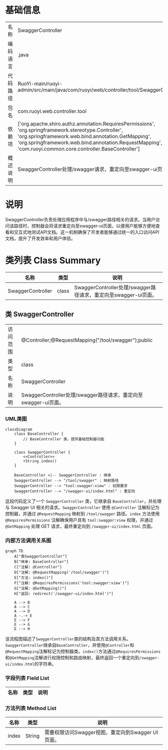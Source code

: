 # 基础信息

|      |      |
|------|------|
| 名称 | SwaggerController |
| 编码语言 | .java |
| 代码路径 | RuoYi-main/ruoyi-admin/src/main/java/com/ruoyi/web/controller/tool/SwaggerController.java |
| 包名 | com.ruoyi.web.controller.tool |
| 依赖项 | ['org.apache.shiro.authz.annotation.RequiresPermissions', 'org.springframework.stereotype.Controller', 'org.springframework.web.bind.annotation.GetMapping', 'org.springframework.web.bind.annotation.RequestMapping', 'com.ruoyi.common.core.controller.BaseController'] |
| 概述说明 | SwaggerController处理/swagger请求，重定向至swagger-ui页面。 |

# 说明

SwaggerController负责处理应用程序中与/swagger路径相关的请求。当用户访问该路径时，控制器会将请求重定向至swagger-ui页面，以便用户能够方便地查看和交互式地测试API文档。这一机制确保了开发者能够通过统一的入口访问API文档，提升了开发效率和用户体验。

# 类列表 Class Summary

| 名称   | 类型  | 说明 |
|-------|------|-------------|
| SwaggerController | class | SwaggerController处理/swagger路径请求，重定向至swagger-ui页面。 |



## 类 SwaggerController

|      |      |
|------|------|
| 访问范围 | @Controller;@RequestMapping("/tool/swagger");public |
| 类型 | class |
| 名称 | SwaggerController |
| 说明 | SwaggerController处理/swagger路径请求，重定向至swagger-ui页面。 |


### UML类图

```mermaid
classDiagram
    class BaseController {
        // BaseController 类，提供基础控制器功能
    }

    class SwaggerController {
        <<Controller>>
        +String index()
    }

    BaseController <|-- SwaggerController : 继承
    SwaggerController --> "/tool/swagger" : 映射路径
    SwaggerController --> "tool:swagger:view" : 权限要求
    SwaggerController --> "/swagger-ui/index.html" : 重定向
```

这段代码定义了一个 `SwaggerController` 类，它继承自 `BaseController`，并处理与 Swagger UI 相关的请求。`SwaggerController` 使用 `@Controller` 注解标记为控制器，并通过 `@RequestMapping` 映射到 `/tool/swagger` 路径。`index` 方法使用 `@RequiresPermissions` 注解确保用户具有 `tool:swagger:view` 权限，并通过 `@GetMapping` 处理 GET 请求，最终重定向到 `/swagger-ui/index.html` 页面。


### 内部方法调用关系图

```mermaid
graph TD
    A["类SwaggerController"]
    B["继承: BaseController"]
    C["注解: @Controller"]
    D["注解: @RequestMapping('/tool/swagger')"]
    E["方法: index()"]
    F["注解: @RequiresPermissions('tool:swagger:view')"]
    G["注解: @GetMapping()"]
    H["返回: redirect('/swagger-ui/index.html')"]

    A --> B
    A --> C
    A --> D
    A -.-> E
    E --> F
    E --> G
    E --> H
```

该流程图描述了`SwaggerController`类的结构及其方法调用关系。`SwaggerController`继承自`BaseController`，并使用`@Controller`和`@RequestMapping`注解标记为控制器类。`index()`方法通过`@RequiresPermissions`和`@GetMapping`注解进行权限控制和路由映射，最终返回一个重定向到`/swagger-ui/index.html`的字符串。

### 字段列表 Field List

| 名称  | 类型  | 说明 |
|-------|-------|------|

### 方法列表 Method List

| 名称  | 类型  | 说明 |
|-------|-------|------|
| index | String | 需要权限访问Swagger视图，重定向到Swagger UI页面。 |




